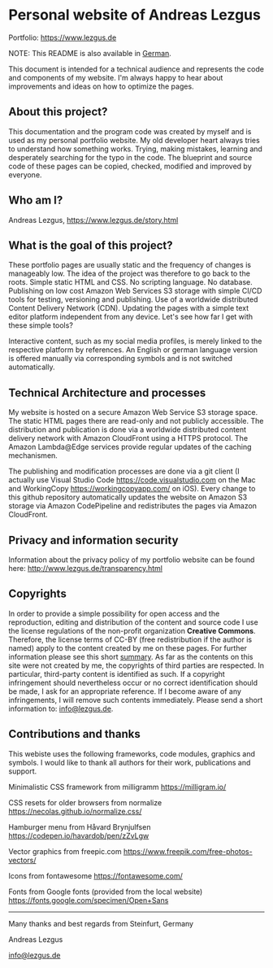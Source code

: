 # Personal website of Andreas Lezgus
Portfolio: https://www.lezgus.de

NOTE: This README is also available in <a href=https://github.com/AndreasLezgus/Website/blob/master/README.md>German</a>.

This document is intended for a technical audience and represents the code and components of my website. I'm always happy to hear about improvements and ideas on how to optimize the pages.


## About this project?
This documentation and the program code was created by myself and is used as my personal portfolio website. My old developer heart always tries to understand how something works. Trying, making mistakes, learning and desperately searching for the typo in the code. The blueprint and source code of these pages can be copied, checked, modified and improved by everyone.


## Who am I?
Andreas Lezgus, https://www.lezgus.de/story.html


## What is the goal of this project?
These portfolio pages are usually static and the frequency of changes is manageably low. The idea of the project was therefore to go back to the roots. Simple static HTML and CSS. No scripting language. No database. Publishing on low cost Amazon Web Services S3 storage with simple CI/CD tools for testing, versioning and publishing. Use of a worldwide distributed Content Delivery Network (CDN).
Updating the pages with a simple text editor platform independent from any device. Let's see how far I get with these simple tools?

Interactive content, such as my social media profiles, is merely linked to the respective platform by references. An English or german language version is offered manually via corresponding symbols and is not switched automatically.


## Technical Architecture and processes
My website is hosted on a secure Amazon Web Service S3 storage space. The static HTML pages there are read-only and not publicly accessible. The distribution and publication is done via a worldwide distributed content delivery network with Amazon CloudFront using a HTTPS protocol. The Amazon Lambda@Edge services provide regular updates of the caching mechanismen. 

The publishing and modification processes are done via a git client (I actually use Visual Studio Code https://code.visualstudio.com on the Mac and WorkingCopy https://workingcopyapp.com/ on iOS). Every change to this github repository automatically updates the website on Amazon S3 storage via Amazon CodePipeline and redistributes the pages via Amazon CloudFront.


## Privacy and information security
Information about the privacy policy of my portfolio website can be found here:
http://www.lezgus.de/transparency.html


## Copyrights
In order to provide a simple possibility for open access and the reproduction, editing and distribution of the content and source code I use the license regulations of the non-profit organization <b>Creative Commons</b>. Therefore, the license terms of CC-BY (free redistribution if the author is named) apply to the content created by me on these pages. For further information please see this short <a href='https://creativecommons.org/licenses/by/4.0/deed.en'>summary</a>. As far as the contents on this site were not created by me, the copyrights of third parties are respected. In particular, third-party content is identified as such. If a copyright infringement should nevertheless occur or no correct identification should be made, I ask for an appropriate reference. If I become aware of any infringements, I will remove such contents immediately. Please send a short information to: <a href=mailto:info@lezgus.de>info@lezgus.de</a>.


## Contributions and thanks
This webiste uses the following frameworks, code modules, graphics and symbols.
I would like to thank all authors for their work, publications and support.

Minimalistic CSS framework from milligramm
https://milligram.io/

CSS resets for older browsers from normalize
https://necolas.github.io/normalize.css/

Hamburger menu from Håvard Brynjulfsen
https://codepen.io/havardob/pen/zZvLgw

Vector graphics from freepic.com
https://www.freepik.com/free-photos-vectors/

Icons from fontawesome
https://fontawesome.com/

Fonts from Google fonts (provided from the local website)
https://fonts.google.com/specimen/Open+Sans


---

Many thanks and best regards from Steinfurt, Germany

Andreas Lezgus

info@lezgus.de
